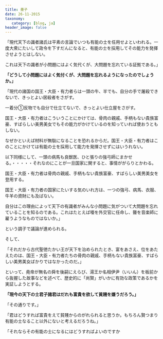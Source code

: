 ```yaml
---
title: 墨子
date: 26-11-2015
taxonomy:
   category: [blog, ja]
header_image: false
---
```


「現代天下の識者諸氏は平素の言論でいつも有能の士を任用せよといわれる。一度大衆にたいして政令を下すだんになると、有能の士を採用してその能力を発揮させようとはしない。

これは天下の識者が小問題にはよく気代くが、大問題を忘れている証拠である。」


**「どうして小問題にはよく気付くが、大問題を忘れるようになったのでしょうか。」**


「現代の諸国の国王・大臣・有力者らは一頭の牛、半でも、自分の手で屠殺できないで、きっとよい居殺者をさがす。

一着分①反物でも自分で仕立てないで、きっとよい仕立屋をさがす。

国王・大臣・有力者はこういうことにかけては、骨肉の親戚、手柄もない貴族富豪、すばらしい美男美女でもその能力がかけているのを知っていれば使おうともしない。

なぜかといえば材料が無駄になることを恐れるからだ。国王・大臣・有力者はこのことにかけては有能の士を採用して能力を発揮させずにはいうれない。


以下同様にして、一頭の病馬も良獣医、ひと張りの強弓師にまかせる。・・・・・それなのにことが一旦国家に関すると、事情ががらりとかわる。

国王・大臣・有力者は骨肉の親戚、手柄もない貴族富豪、すばらしい美男美女を登用する。

国王・大臣・有力者の国家にたいする気のいれ方は、一つの強弓、病馬、衣服、牛羊の資財にも及ばない。

自分はこの理由によって天下の有識者がみんな小問題に気がついて大問題を忘れていることを知るのである。これはたとえば唖を外交官に任命し、聾を音楽師に雇うようなものではないか。」


という調子で議論が進められる。

そして、


「それだから古代聖徳たかい王が天下を治められたとき、富をあさえ、位をあたえたのは、国王・大臣・有力者たちの骨肉の親戚、手柄もない貴族富豪、すばらしい美男美女ばかりではなかったのだ。」


といって、堯帝が無名の舜を後嗣にえらび、湯王か名相伊尹（いいん）を板前から抜握した故事などを述べて、歴史的に「尚賢」がいかに有効な政策であるかを実証しようとする。


**「現今の天下の士君子諸君はだれも富貴を欲して貧賤を嫌うだろう。」**


「その通りです。」


「君はどうすれば富貴をえて貧賤からのがれられると思うか。もちろん賢つまり有能の士なること以外にないと考えるだろうね。」


「それならその有能の士になるにはどうすればよいのですか